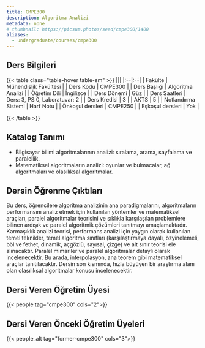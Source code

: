 ```yaml
---
title: CMPE300
description: Algoritma Analizi
metadata: none
# thumbnail: https://picsum.photos/seed/cmpe300/1400
aliases:
  - undergraduate/courses/cmpe300
---
```


## Ders Bilgileri

<!-- prettier-ignore-start -->
{{< table class="table-hover table-sm" >}}
|||
|:--|:--|
| Fakülte | Mühendislik Fakültesi |
| Ders Kodu | CMPE300 |
| Ders Başlığı | Algoritma Analizi |
| Öğretim Dili | İngilizce |
| Ders Dönemi | Güz |
| Ders Saatleri | Ders: 3, PS:0, Laboratuvar: 2 |
| Ders Kredisi | 3 |
| AKTS | 5 |
| Notlandırma Sistemi | Harf Notu |
| Önkoşul dersleri | CMPE250 |
| Eşkoşul dersleri | Yok |

{{< /table >}}
<!-- prettier-ignore-end -->

## Katalog Tanımı

- Bilgisayar bilimi algoritmalarının analizi: sıralama, arama, sayfalama ve paralellik.
- Matematiksel algoritmaların analizi: oyunlar ve bulmacalar, ağ algoritmaları ve olasılıksal algoritmalar.

## Dersin Öğrenme Çıktıları

Bu ders, öğrencilere algoritma analizinin ana paradigmalarını, algoritmaların performansını analiz etmek için kullanılan yöntemler ve matematiksel araçları, paralel algoritmalar teorisini ve sıklıkla karşılaşılan problemlere bilinen ardışık ve paralel algoritmik çözümleri tanıtmayı amaçlamaktadır. Karmaşıklık analizi teorisi, performans analizi için yaygın olarak kullanılan temel teknikler, temel algoritma sınıfları (karşılaştırmaya dayalı, özyinelemeli, böl ve fethet, dinamik, açgözlü, sayısal, çizge) ve alt sınır teorisi ele alınacaktır. Paralel mimariler ve paralel algoritmalar detaylı olarak incelenecektir. Bu arada, interpolasyon, ana teorem gibi matematiksel araçlar tanıtılacaktır. Dersin son kısmında, hızla büyüyen bir araştırma alanı olan olasılıksal algoritmalar konusu incelenecektir.

## Dersi Veren Öğretim Üyesi

{{< people tag="cmpe300" cols="2">}}

## Dersi Veren Önceki Öğretim Üyeleri

{{< people_alt tag="former-cmpe300" cols="3">}}
